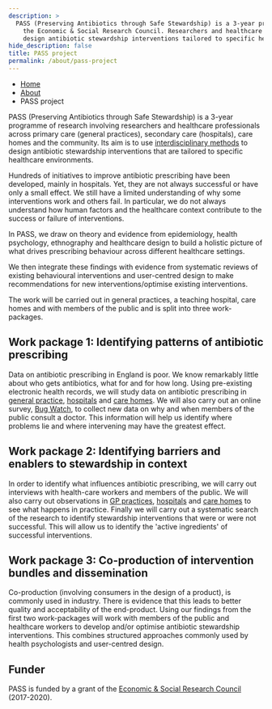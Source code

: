 ```yaml
---
description: >
  PASS (Preserving Antibiotics through Safe Stewardship) is a 3-year programme grant funded by 
    the Economic & Social Research Council. Researchers and healthcare professionals are collaborating to 
    design antibiotic stewardship interventions tailored to specific healthcare environments. 
hide_description: false
title: PASS project
permalink: /about/pass-project
---
```


<ul class="breadcrumb">
  <li><a href="/">Home</a></li>
  <li><a href="/about">About</a></li>
  <li>PASS project</li>
</ul>


PASS (Preserving Antibiotics through Safe Stewardship) is a 3-year programme of research involving researchers and healthcare professionals across primary care (general practices), secondary care (hospitals), care homes and the community. Its aim is to use [interdisciplinary methods](/about/interdisciplinary-work.md) to design antibiotic stewardship interventions that are tailored to specific healthcare environments.

Hundreds of initiatives to improve antibiotic prescribing have been developed, mainly in hospitals. Yet, they are not always successful or have only a small effect. We still have a limited understanding of why some interventions work and others fail. In particular, we do not always understand how human factors and the healthcare context contribute to the success or failure of interventions.

In PASS, we draw on theory and evidence from epidemiology, health psychology, ethnography and healthcare design to build a holistic picture of what drives prescribing behaviour across different healthcare settings.

We then integrate these findings with evidence from systematic reviews of existing behavioural interventions and user-centred design to make recommendations for new interventions/optimise existing interventions.

The work will be carried out in general practices, a teaching hospital, care homes and with members of the public and is split into three work-packages.


## Work package 1: Identifying patterns of antibiotic prescribing

Data on antibiotic prescribing in England is poor. We know remarkably little about who gets antibiotics, what for and for how long. Using pre-existing electronic health records, we will study data on antibiotic prescribing in [general practice](/research/primary-care), [hospitals](/research/secondary-care) and [care homes](/research/care-homes). We will also carry out an online survey, [Bug Watch](/research/Bug-Watch), to collect new data on why and when members of the public consult a doctor. This information will help us identify where problems lie and where intervening may have the greatest effect.

## Work package 2: Identifying barriers and enablers to stewardship in context 

In order to identify what influences antibiotic prescribing, we will carry out interviews with health-care workers and members of the public. We will also carry out observations in [GP practices](/research/primary-care), [hospitals](/research/secondary-care) and [care homes](/research/care-homes) to see what happens in practice. Finally we will carry out a systematic search of the research to identify stewardship interventions that were or were not successful. This will allow us to identify the 'active ingredients' of successful interventions. 

## Work package 3: Co-production of intervention bundles and dissemination

Co-production (involving consumers in the design of a product), is commonly used in industry. There is evidence that this leads to better quality and acceptability of the end-product. Using our findings from the first two work-packages will work with members of the public and healthcare workers to develop and/or optimise antibiotic stewardship interventions.
  This combines structured approaches commonly used by health psychologists and user-centred design.

## Funder


PASS is funded by a grant of the [Economic & Social Research Council](https://esrc.ukri.org/) (2017-2020).
<br>

 
 
<hy-img style="max-width: 400px;" src="/assets/icons/logo_ESRC.png" alt="ESRC logo" title="ESRC logo"></hy-img> 
    